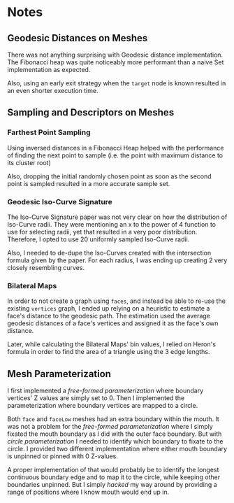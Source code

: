 # Notes

## Geodesic Distances on Meshes

There was not anything surprising with Geodesic distance
implementation. The Fibonacci heap was quite noticeably
more performant than a naive Set implementation as expected.

Also, using an early exit strategy when the `target` node is
known resulted in an even shorter execution time.

## Sampling and Descriptors on Meshes

### Farthest Point Sampling

Using inversed distances in a Fibonacci Heap helped with the
performance of finding the next point to sample
(i.e. the point with maximum distance to its cluster root)

Also, dropping the initial randomly chosen point as soon
as the second point is sampled resulted in a more accurate
sample set.

### Geodesic Iso-Curve Signature

The Iso-Curve Signature paper was not very clear on how the
distribution of Iso-Curve radii. They were mentioning an x to
the power of 4 function to use for selecting radii, yet that
resulted in a very poor distribution. Therefore, I opted
to use 20 uniformly sampled Iso-Curve radii.

Also, I needed to de-dupe the Iso-Curves created with the
intersection formula given by the paper. For each radius,
I was ending up creating 2 very closely resembling curves.

### Bilateral Maps

In order to not create a graph using `faces`, and instead be
able to re-use the existing `vertices` graph, I ended up
relying on a heuristic to estimate a face's distance to the
geodesic path. The estimation used the average geodesic distances
of a face's vertices and assigned it as the face's own distance.

Later, while calculating the Bilateral Maps' bin values, I relied
on Heron's formula in order to find the area of a triangle using
the 3 edge lengths.

## Mesh Parameterization

I first implemented a _free-formed parameterization_ where boundary vertices' 
Z values are simply set to 0. Then I implemented the parameterization where 
boundary vertices are mapped to a circle. 

Both `face` and `faceLow` meshes had an extra boundary within the mouth. It
was not a problem for the _free-formed parameterization_ where I simply fixated
the mouth boundary as I did with the outer face boundary. But with _circle 
parameterization_ I needed to identify which boundary to fixate to the circle. 
I provided two different implementation where either mouth boundary is unpinned 
or pinned with 0 Z-values. 

A proper implementation of that would probably be to 
identify the longest continuous boundary edge and to map it to the circle, 
while keeping other boundaries unpinned. But I simply _hacked_ my way around 
by providing a range of positions where I know mouth would end up in.   
